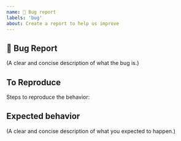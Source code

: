 ```yaml
---
name: 🐛 Bug report
labels: 'bug'
about: Create a report to help us improve
---
```


## 🐛 Bug Report

(A clear and concise description of what the bug is.)

## To Reproduce

Steps to reproduce the behavior:

## Expected behavior

(A clear and concise description of what you expected to happen.)
